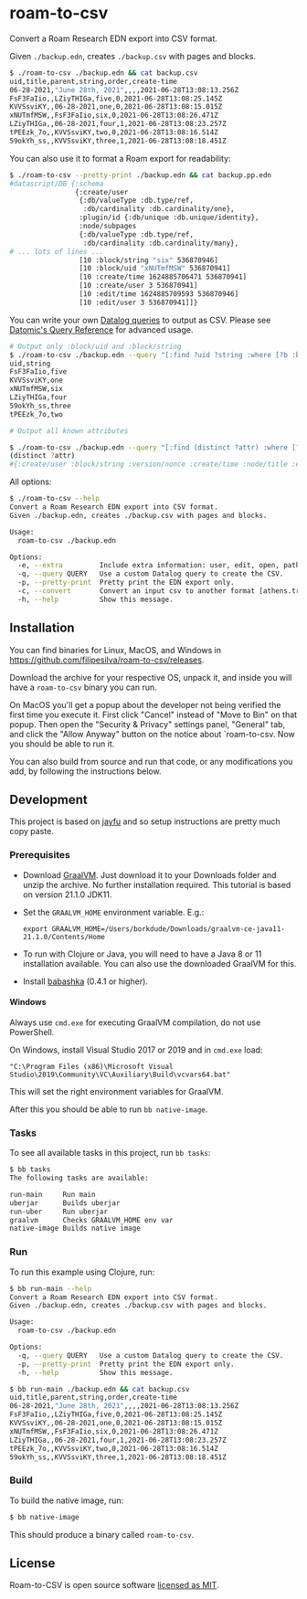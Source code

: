 # roam-to-csv

Convert a Roam Research EDN export into CSV format.

Given `./backup.edn`, creates `./backup.csv` with pages and blocks.

```bash
$ ./roam-to-csv ./backup.edn && cat backup.csv
uid,title,parent,string,order,create-time
06-28-2021,"June 28th, 2021",,,,2021-06-28T13:08:13.256Z
FsF3FaIio,,LZiyTHIGa,five,0,2021-06-28T13:08:25.145Z
KVVSsviKY,,06-28-2021,one,0,2021-06-28T13:08:15.015Z
xNUTmfMSW,,FsF3FaIio,six,0,2021-06-28T13:08:26.471Z
LZiyTHIGa,,06-28-2021,four,1,2021-06-28T13:08:23.257Z
tPEEzk_7o,,KVVSsviKY,two,0,2021-06-28T13:08:16.514Z
59okYh_ss,,KVVSsviKY,three,1,2021-06-28T13:08:18.451Z
```

You can also use it to format a Roam export for readability:
```bash
$ ./roam-to-csv --pretty-print ./backup.edn && cat backup.pp.edn
#datascript/DB {:schema
                {:create/user
                 {:db/valueType :db.type/ref,
                  :db/cardinality :db.cardinality/one},
                 :plugin/id {:db/unique :db.unique/identity},
                 :node/subpages
                 {:db/valueType :db.type/ref,
                  :db/cardinality :db.cardinality/many},
# ... lots of lines ...
                 [10 :block/string "six" 536870946]
                 [10 :block/uid "xNUTmfMSW" 536870941]
                 [10 :create/time 1624885706471 536870941]
                 [10 :create/user 3 536870941]
                 [10 :edit/time 1624885709593 536870946]
                 [10 :edit/user 3 536870941]]}
```

You can write your own [Datalog queries](http://www.learndatalogtoday.org/) to output as CSV.
Please see [Datomic's Query Reference](https://docs.datomic.com/cloud/query/query-data-reference.html) for advanced usage.
```bash
# Output only :block/uid and :block/string
$ ./roam-to-csv ./backup.edn --query "[:find ?uid ?string :where [?b :block/uid ?uid] [?b :block/string ?string]]" && cat backup.csv
uid,string
FsF3FaIio,five
KVVSsviKY,one
xNUTmfMSW,six
LZiyTHIGa,four
59okYh_ss,three
tPEEzk_7o,two

# Output all known attributes

$ ./roam-to-csv ./backup.edn --query "[:find (distinct ?attr) :where [?e ?attr]]" && cat backup.csv
(distinct ?attr)
#{:create/user :block/string :version/nonce :create/time :node/title :edit/user :user/display-name :block/children :log/id :block/uid :block/open :user/uid :edit/time :block/parents :block/order :user/photo-url :block/page :version/id :version/upgraded-nonce}
```

All options:

```bash
$ ./roam-to-csv --help
Convert a Roam Research EDN export into CSV format.
Given ./backup.edn, creates ./backup.csv with pages and blocks.

Usage:
  roam-to-csv ./backup.edn

Options:
  -e, --extra         Include extra information: user, edit, open, path, refs.
  -q, --query QUERY   Use a custom Datalog query to create the CSV.
  -p, --pretty-print  Pretty print the EDN export only.
  -c, --convert       Convert an input csv to another format [athens.transit roam.json]
  -h, --help          Show this message.
```

## Installation

You can find binaries for Linux, MacOS, and Windows in https://github.com/filipesilva/roam-to-csv/releases.

Download the archive for your respective OS, unpack it, and inside you will have a `roam-to-csv` binary you can run.

On MacOS you'll get a popup about the developer not being verified the first time you execute it.
First click "Cancel" instead of "Move to Bin" on that popup. 
Then open the "Security & Privacy" settings panel, "General" tab, and click the "Allow Anyway" button on the notice about `roam-to-csv.
Now you should be able to run it.

You can also build from source and run that code, or any modifications you add, by following the instructions below.


## Development

This project is based on [jayfu](https://github.com/borkdude/jayfu) and so setup instructions are pretty much copy paste.


### Prerequisites

- Download [GraalVM](https://www.graalvm.org/downloads/). Just download it to
  your Downloads folder and unzip the archive. No further installation
  required. This tutorial is based on version 21.1.0 JDK11.

- Set the `GRAALVM_HOME` environment variable. E.g.:

  `export GRAALVM_HOME=/Users/borkdude/Downloads/graalvm-ce-java11-21.1.0/Contents/Home`

- To run with Clojure or Java, you will need to have a
  Java 8 or 11 installation available. You can also use the downloaded GraalVM for this.

- Install [babashka](https://github.com/babashka/babashka#installation) (0.4.1 or higher).


#### Windows

Always use `cmd.exe` for executing GraalVM compilation, do not use PowerShell.

On Windows, install Visual Studio 2017 or 2019 and in `cmd.exe` load:

```
"C:\Program Files (x86)\Microsoft Visual Studio\2019\Community\VC\Auxiliary\Build\vcvars64.bat"
```

This will set the right environment variables for GraalVM.

After this you should be able to run `bb native-image`.


### Tasks

To see all available tasks in this project, run `bb tasks`:

```bash
$ bb tasks
The following tasks are available:

run-main     Run main
uberjar      Builds uberjar
run-uber     Run uberjar
graalvm      Checks GRAALVM_HOME env var
native-image Builds native image
```


### Run

To run this example using Clojure, run:

```bash
$ bb run-main --help
Convert a Roam Research EDN export into CSV format.
Given ./backup.edn, creates ./backup.csv with pages and blocks.

Usage:
  roam-to-csv ./backup.edn

Options:
  -q, --query QUERY   Use a custom Datalog query to create the CSV.
  -p, --pretty-print  Pretty print the EDN export only.
  -h, --help          Show this message.

$ bb run-main ./backup.edn && cat backup.csv
uid,title,parent,string,order,create-time
06-28-2021,"June 28th, 2021",,,,2021-06-28T13:08:13.256Z
FsF3FaIio,,LZiyTHIGa,five,0,2021-06-28T13:08:25.145Z
KVVSsviKY,,06-28-2021,one,0,2021-06-28T13:08:15.015Z
xNUTmfMSW,,FsF3FaIio,six,0,2021-06-28T13:08:26.471Z
LZiyTHIGa,,06-28-2021,four,1,2021-06-28T13:08:23.257Z
tPEEzk_7o,,KVVSsviKY,two,0,2021-06-28T13:08:16.514Z
59okYh_ss,,KVVSsviKY,three,1,2021-06-28T13:08:18.451Z
```


### Build

To build the native image, run:

```bash
$ bb native-image
```

This should produce a binary called `roam-to-csv`.


## License

Roam-to-CSV is open source software [licensed as MIT](https://github.com/filipesilva/roam-to-csv/blob/master/LICENSE).
